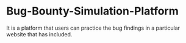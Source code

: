 # Bug-Bounty-Simulation-Platform
It is a platform that users can practice the bug findings in a particular website that has included.

